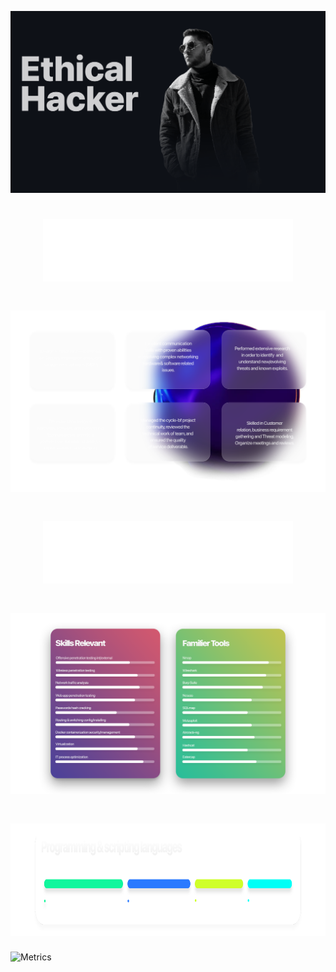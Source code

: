 <img src="https://github.com/ousbaailyas/ousbaailyas/blob/master/Background.gif" alt=""></img>




<h1 align="center"><img src="https://github.com/ousbaailyas/ousbaailyas/blob/master/Professionnel_Summary.png" height="100" width="400" alt=""></img> </h1>

<h1 align="center"><img src="https://github.com/ousbaailyas/ousbaailyas/blob/master/Professionnel_Summary1.png"  alt=""></img> </h1>
<h1 align="center"><img src="https://github.com/ousbaailyas/ousbaailyas/blob/master/Skills_and_tools.png" height="100" width="400" alt=""></img> </h1>

<h1 align="center"><img src="https://github.com/ousbaailyas/ousbaailyas/blob/master/Skills_and_tools_ST.png"  alt=""></img> </h1>

<h1 align="center"><img src="https://github.com/ousbaailyas/ousbaailyas/blob/master/P%26SL.png"   height="180" width="900" alt=""></img> </h1>



![Metrics](https://metrics.lecoq.io/ousbaailyas?template=classic&base.header=0&base.metadata=0&isocalendar=1&pagespeed=1&achievements=1&isocalendar.duration=half-year&achievements.threshold=C&achievements.secrets=true&achievements.display=compact&achievements.limit=0&pagespeed.url=.user.website&pagespeed.detailed=false&pagespeed.screenshot=false&config.timezone=Africa%2FCasablanca)
